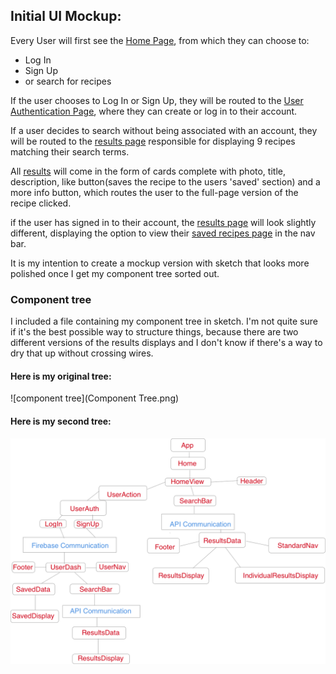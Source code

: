## Initial UI Mockup:

Every User will first see the [Home Page](https://imgur.com/9W0YuvV), from which they can choose to:

* Log In
* Sign Up
* or search for recipes

If the user chooses to Log In or Sign Up, they will be routed to the [User Authentication Page](https://imgur.com/8dFfi29), where they can create or log in to their account.

If a user decides to search without being associated with an account, they will be routed to the [results page](https://imgur.com/8dFfi29) responsible for displaying 9 recipes matching their search terms.

All [results](https://imgur.com/erd3C7t) will come in the form of cards complete with photo, title, description, like button(saves the recipe to the users 'saved' section) and a more info button, which routes the user to the full-page version of the recipe clicked.

if the user has signed in to their account, the [results page](https://imgur.com/UaeOGW7) will look slightly different, displaying the option to view their [saved recipes page](https://imgur.com/RSMUE6R) in the nav bar.

It is my intention to create a mockup version with sketch that looks more polished once I get my component tree sorted out.

### Component tree

I included a file containing my component tree in sketch. I'm not quite sure if it's the best possible way to structure things, because there are two different versions of the results displays and I don't know if there's a way to dry that up without crossing wires.

#### Here is my original tree:

![component tree](Component Tree.png)

#### Here is my second tree:
![second component tree](ComponentTreeTwo.png)
